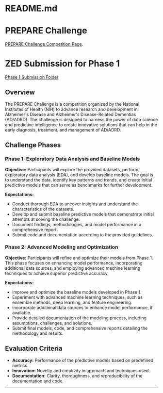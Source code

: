 # README.md

# PREPARE Challenge

[PREPARE Challenge Competition Page](https://www.drivendata.org/competitions/253/competition-nih-alzheimers-adrd-1/).

# ZED Submission for Phase 1

[Phase 1 Submission Folder](./phase1)


## Overview
The PREPARE Challenge is a competition organized by the National Institutes of Health (NIH) to advance research and development in Alzheimer's Disease and Alzheimer's Disease-Related Dementias (AD/ADRD). The challenge is designed to harness the power of data science and predictive intelligence to create innovative solutions that can help in the early diagnosis, treatment, and management of AD/ADRD.

## Challenge Phases

### Phase 1: Exploratory Data Analysis and Baseline Models
**Objective:** 
Participants will explore the provided datasets, perform exploratory data analysis (EDA), and develop baseline models. The goal is to understand the data, identify key patterns and trends, and create initial predictive models that can serve as benchmarks for further development.

**Expectations:**
- Conduct thorough EDA to uncover insights and understand the characteristics of the datasets.
- Develop and submit baseline predictive models that demonstrate initial attempts at solving the challenge.
- Document findings, methodologies, and model performance in a comprehensive report.
- Submit code and documentation according to the provided guidelines.

### Phase 2: Advanced Modeling and Optimization
**Objective:** 
Participants will refine and optimize their models from Phase 1. This phase focuses on enhancing model performance, incorporating additional data sources, and employing advanced machine learning techniques to achieve superior predictive accuracy.

**Expectations:**
- Improve and optimize the baseline models developed in Phase 1.
- Experiment with advanced machine learning techniques, such as ensemble methods, deep learning, and feature engineering.
- Incorporate additional data sources to enhance model performance, if available.
- Provide detailed documentation of the modeling process, including assumptions, challenges, and solutions.
- Submit final models, code, and comprehensive reports detailing the methodology and results.


## Evaluation Criteria
- **Accuracy:** Performance of the predictive models based on predefined metrics.
- **Innovation:** Novelty and creativity in approach and techniques used.
- **Documentation:** Clarity, thoroughness, and reproducibility of the documentation and code.



---
